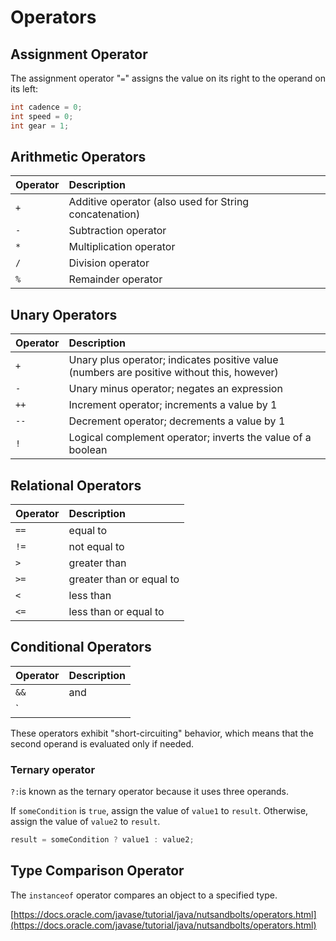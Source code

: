 # Operators

## Assignment Operator

The assignment operator "`=`" assigns the value on its right to the operand on its left:

```java
int cadence = 0;
int speed = 0;
int gear = 1;
```

## Arithmetic Operators

| Operator | Description |
| :--- | :--- |
| `+` | Additive operator \(also used for String concatenation\) |
| `-` | Subtraction operator |
| `*` | Multiplication operator |
| `/` | Division operator |
| `%` | Remainder operator |

## Unary Operators

| Operator | Description |
| :--- | :--- |
| `+` | Unary plus operator; indicates positive value \(numbers are positive without this, however\) |
| `-` | Unary minus operator; negates an expression |
| `++` | Increment operator; increments a value by 1 |
| `--` | Decrement operator; decrements a value by 1 |
| `!` | Logical complement operator; inverts the value of a boolean |

## Relational Operators

| Operator | Description |
| :--- | :--- |
| `==` | equal to |
| `!=` | not equal to |
| `>` | greater than |
| `>=` | greater than or equal to |
| `<` | less than |
| `<=` | less than or equal to |

## Conditional Operators

| Operator | Description |
| :--- | :--- |
| `&&` | and |
| `||` | or |

These operators exhibit "short-circuiting" behavior, which means that the second operand is evaluated only if needed.

### Ternary operator

`?:`is known as the ternary operator because it uses three operands.

If `someCondition` is `true`, assign the value of `value1` to `result`. Otherwise, assign the value of `value2` to `result`.

```java
result = someCondition ? value1 : value2;
```

## Type Comparison Operator

The `instanceof` operator compares an object to a specified type.



[https://docs.oracle.com/javase/tutorial/java/nutsandbolts/operators.html](https://docs.oracle.com/javase/tutorial/java/nutsandbolts/operators.html)

